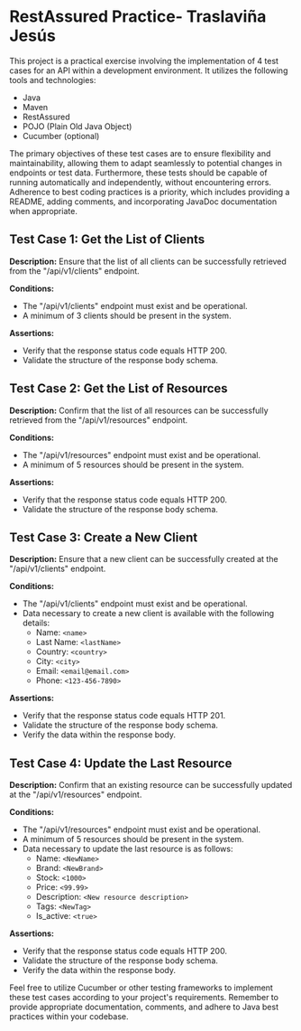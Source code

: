 # RestAssured Practice- Traslaviña Jesús

This project is a practical exercise involving the implementation of 4 test cases for an API within a development environment. It utilizes the following tools and technologies:

- Java
- Maven
- RestAssured
- POJO (Plain Old Java Object)
- Cucumber (optional)

The primary objectives of these test cases are to ensure flexibility and maintainability, allowing them to adapt seamlessly to potential changes in endpoints or test data. Furthermore, these tests should be capable of running automatically and independently, without encountering errors. Adherence to best coding practices is a priority, which includes providing a README, adding comments, and incorporating JavaDoc documentation when appropriate.

## Test Case 1: Get the List of Clients

**Description:**
Ensure that the list of all clients can be successfully retrieved from the "/api/v1/clients" endpoint.

**Conditions:**
- The "/api/v1/clients" endpoint must exist and be operational.
- A minimum of 3 clients should be present in the system.

**Assertions:**
- Verify that the response status code equals HTTP 200.
- Validate the structure of the response body schema.

## Test Case 2: Get the List of Resources

**Description:**
Confirm that the list of all resources can be successfully retrieved from the "/api/v1/resources" endpoint.

**Conditions:**
- The "/api/v1/resources" endpoint must exist and be operational.
- A minimum of 5 resources should be present in the system.

**Assertions:**
- Verify that the response status code equals HTTP 200.
- Validate the structure of the response body schema.

## Test Case 3: Create a New Client

**Description:**
Ensure that a new client can be successfully created at the "/api/v1/clients" endpoint.

**Conditions:**
- The "/api/v1/clients" endpoint must exist and be operational.
- Data necessary to create a new client is available with the following details:
  - Name: `<name>`
  - Last Name: `<lastName>`
  - Country: `<country>`
  - City: `<city>`
  - Email: `<email@email.com>`
  - Phone: `<123-456-7890>`

**Assertions:**
- Verify that the response status code equals HTTP 201.
- Validate the structure of the response body schema.
- Verify the data within the response body.

## Test Case 4: Update the Last Resource

**Description:**
Confirm that an existing resource can be successfully updated at the "/api/v1/resources" endpoint.

**Conditions:**
- The "/api/v1/resources" endpoint must exist and be operational.
- A minimum of 5 resources should be present in the system.
- Data necessary to update the last resource is as follows:
  - Name: `<NewName>`
  - Brand: `<NewBrand>`
  - Stock: `<1000>`
  - Price: `<99.99>`
  - Description: `<New resource description>`
  - Tags: `<NewTag>`
  - Is_active: `<true>`

**Assertions:**
- Verify that the response status code equals HTTP 200.
- Validate the structure of the response body schema.
- Verify the data within the response body.

Feel free to utilize Cucumber or other testing frameworks to implement these test cases according to your project's requirements. Remember to provide appropriate documentation, comments, and adhere to Java best practices within your codebase.
